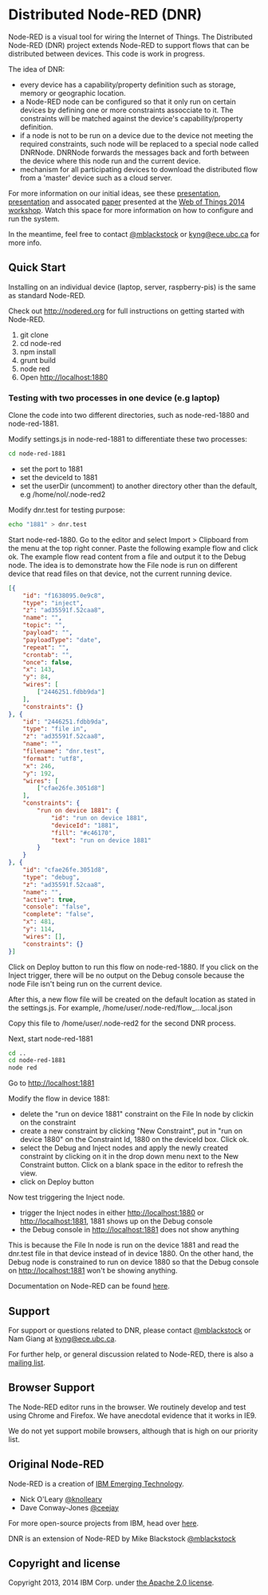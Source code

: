 # Distributed Node-RED (DNR)

Node-RED is a visual tool for wiring the Internet of Things.  The Distributed Node-RED (DNR) project extends Node-RED to support flows that can be distributed between devices.  This code is work in progress.

The idea of DNR:

* every device has a capability/property definition such as storage, memory or geographic location.
* a Node-RED node can be configured so that it only run on certain devices by defining one or more constraints assocciate to it. The constraints will be matched against the device's capability/property definition.
* if a node is not to be run on a device due to the device not meeting the required constraints, such node will be replaced to a special node called DNRNode. DNRNode forwards the messages back and forth between the device where this node run and the current device.
* mechanism for all participating devices to download the distributed flow from a 'master' device such as a cloud server.

For more information on our initial ideas, see these [presentation](http://www.slideshare.net/MichaelBlackstock/wo-t-2014-blackstock-2), [presentation](http://www.slideshare.net/namnhong/developing-io-t-applications-in-the-fog-a-distributed-dataflow-approach) and assocated [paper](http://www.webofthings.org/wp-content/uploads/2009/07/wot20140_submission_1.pdf) presented at the [Web of Things 2014 workshop](http://www.webofthings.org/events/wot/). Watch this space for more information on how to configure and run the system.

In the meantime, feel free to contact [@mblackstock](http://twitter.com/mblackstock) or <kyng@ece.ubc.ca> for more info.

## Quick Start

Installing on an individual device (laptop, server, raspberry-pis) is the same as standard Node-RED.

Check out <http://nodered.org> for full instructions on getting started with Node-RED.

1. git clone
2. cd node-red
3. npm install
4. grunt build
5. node red
6. Open <http://localhost:1880>

### Testing with two processes in one device (e.g laptop)
Clone the code into two different directories, such as node-red-1880 and node-red-1881. 

Modify settings.js in node-red-1881 to differentiate these two processes:
```bash
cd node-red-1881
```
* set the port to 1881
* set the deviceId to 1881
* set the userDir (uncomment) to another directory other than the default, e.g /home/nol/.node-red2

Modify dnr.test for testing purpose: 
```bash
echo "1881" > dnr.test
```

Start node-red-1880. Go to the editor and select Import > Clipboard from the menu at the top right conner. Paste the following example flow and click ok. The example flow read content from a file and output it to the Debug node. The idea is to demonstrate how the File node is run on different device that read files on that device, not the current running device.

```json
[{
    "id": "f1638095.0e9c8",
    "type": "inject",
    "z": "ad35591f.52caa8",
    "name": "",
    "topic": "",
    "payload": "",
    "payloadType": "date",
    "repeat": "",
    "crontab": "",
    "once": false,
    "x": 143,
    "y": 84,
    "wires": [
        ["2446251.fdbb9da"]
    ],
    "constraints": {}
}, {
    "id": "2446251.fdbb9da",
    "type": "file in",
    "z": "ad35591f.52caa8",
    "name": "",
    "filename": "dnr.test",
    "format": "utf8",
    "x": 246,
    "y": 192,
    "wires": [
        ["cfae26fe.3051d8"]
    ],
    "constraints": {
        "run on device 1881": {
            "id": "run on device 1881",
            "deviceId": "1881",
            "fill": "#c46170",
            "text": "run on device 1881"
        }
    }
}, {
    "id": "cfae26fe.3051d8",
    "type": "debug",
    "z": "ad35591f.52caa8",
    "name": "",
    "active": true,
    "console": "false",
    "complete": "false",
    "x": 481,
    "y": 114,
    "wires": [],
    "constraints": {}
}]
```

Click on Deploy button to run this flow on node-red-1880. If you click on the Inject trigger, there will be no output on the Debug console because the node File isn't being run on the current device.

After this, a new flow file will be created on the default location as stated in the settings.js. For example, /home/user/.node-red/flow_...local.json

Copy this file to /home/user/.node-red2 for the second DNR process.

Next, start node-red-1881
```bash
cd ..
cd node-red-1881
node red
```

Go to <http://localhost:1881>

Modify the flow in device 1881:
* delete the "run on device 1881" constraint on the File In node by clickin on the constraint
* create a new constraint by clicking "New Constraint", put in "run on device 1880" on the Constraint Id, 1880 on the deviceId box. Click ok.
* select the Debug and Inject nodes and apply the newly created constraint by clicking on it in the drop down menu next to the New Constraint button. Click on a blank space in the editor to refresh the view.
* click on Deploy button

Now test triggering the Inject node.
* trigger the Inject nodes in either <http://localhost:1880> or <http://localhost:1881>, 1881 shows up on the Debug console
* the Debug console in <http://localhost:1881> does not show anything

This is because the File In node is run on the device 1881 and read the dnr.test file in that device instead of in device 1880. On the other hand, the Debug node is constrained to run on device 1880 so that the Debug console on <http://localhost:1881> won't be showing anything.

Documentation on Node-RED can be found [here](http://nodered.org/docs/).

## Support

For support or questions related to DNR, please contact [@mblackstock](http://twitter.com/mblackstock) or Nam Giang at <kyng@ece.ubc.ca>.

For further help, or general discussion related to Node-RED, there is also a [mailing list](https://groups.google.com/forum/#!forum/node-red).

## Browser Support

The Node-RED editor runs in the browser. We routinely develop and test using
Chrome and Firefox. We have anecdotal evidence that it works in IE9.

We do not yet support mobile browsers, although that is high on our priority
list.

## Original Node-RED

Node-RED is a creation of [IBM Emerging Technology](http://ibm.com/blogs/et).

* Nick O'Leary [@knolleary](http://twitter.com/knolleary)
* Dave Conway-Jones [@ceejay](http://twitter.com/ceejay)

For more open-source projects from IBM, head over [here](http://ibm.github.io).

DNR is an extension of Node-RED by Mike Blackstock [@mblackstock](http://twitter.com/mblackstock)

## Copyright and license

Copyright 2013, 2014 IBM Corp. under [the Apache 2.0 license](LICENSE).